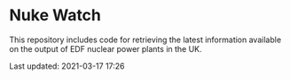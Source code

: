# Nuke Watch

This repository includes code for retrieving the latest information available on the output of EDF nuclear power plants in the UK.

Last updated: 2021-03-17 17:26